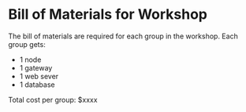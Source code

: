 # Bill of Materials for Workshop

The bill of materials are required for each group in the workshop. Each group
gets:
- 1 node
- 1 gateway
- 1 web sever
- 1 database

Total cost per group: $xxxx
